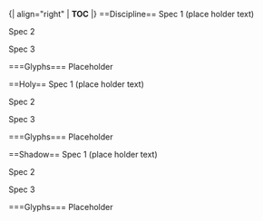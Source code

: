 {| align="right"
  | __TOC__
  |}
==Discipline==
Spec 1 (place holder text)

Spec 2

Spec 3

===Glyphs===
Placeholder


==Holy==
Spec 1 (place holder text)

Spec 2

Spec 3

===Glyphs===
Placeholder



==Shadow==
Spec 1 (place holder text)

Spec 2

Spec 3

===Glyphs===
Placeholder